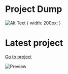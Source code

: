 # Project Dump
![Alt Text](https://github.com/McYum/Project_Dump/blob/main/thisgoeshard.gif) { width: 200px; }

# Latest project 
[Go to project](https://github.com/McYum/Project_Dump/tree/main/Java/Plain/HTTPS_Get)

![Preview](https://gyazo.com/1c8539ba7f241c7c7c385e83ba96ced2.gif)
